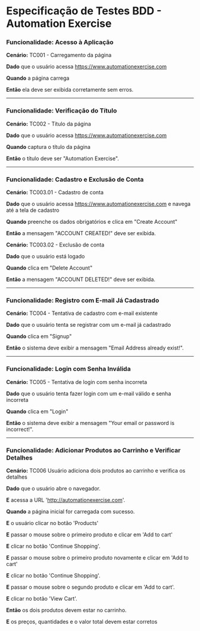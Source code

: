 
# Especificação de Testes BDD - Automation Exercise

### **Funcionalidade:** Acesso à Aplicação
**Cenário:** TC001 - Carregamento da página

**Dado** que o usuário acessa https://www.automationexercise.com

**Quando** a página carrega

**Então** ela deve ser exibida corretamente sem erros.

---

### **Funcionalidade:** Verificação do Título
**Cenário:** TC002 - Título da página

**Dado** que o usuário acessa https://www.automationexercise.com

**Quando** captura o título da página

**Então** o título deve ser "Automation Exercise".

---

### **Funcionalidade:** Cadastro e Exclusão de Conta
**Cenário:** TC003.01 - Cadastro de conta

**Dado** que o usuário acessa https://www.automationexercise.com e navega até a tela de cadastro

**Quando** preenche os dados obrigatórios e clica em "Create Account"

**Então** a mensagem "ACCOUNT CREATED!" deve ser exibida.

**Cenário:** TC003.02 - Exclusão de conta

**Dado** que o usuário está logado

**Quando** clica em "Delete Account"

**Então** a mensagem "ACCOUNT DELETED!" deve ser exibida.

---

### **Funcionalidade:** Registro com E-mail Já Cadastrado
**Cenário:** TC004 - Tentativa de cadastro com e-mail existente

**Dado** que o usuário tenta se registrar com um e-mail já cadastrado

**Quando** clica em "Signup"

**Então** o sistema deve exibir a mensagem "Email Address already exist!".

---

### **Funcionalidade:** Login com Senha Inválida
**Cenário:** TC005 - Tentativa de login com senha incorreta

**Dado** que o usuário tenta fazer login com um e-mail válido e senha incorreta

**Quando** clica em "Login"

**Então** o sistema deve exibir a mensagem "Your email or password is incorrect!".

---

### **Funcionalidade:** Adicionar Produtos ao Carrinho e Verificar Detalhes

**Cenário:** TC006 Usuário adiciona dois produtos ao carrinho e verifica os detalhes
    
**Dado** que o usuário abre o navegador.  

**E** acessa a URL 'http://automationexercise.com'.

**Quando** a página inicial for carregada com sucesso.  

**E** o usuário clicar no botão 'Products'  

**E** passar o mouse sobre o primeiro produto e clicar em 'Add to cart'  

**E** clicar no botão 'Continue Shopping'.  

**E** passar o mouse sobre o primeiro produto novamente e clicar em 'Add to cart'  

**E** clicar no botão 'Continue Shopping'.

**E** passar o mouse sobre o segundo produto e clicar em 'Add to cart'.  

**E** clicar no botão 'View Cart'.  

**Então** os dois produtos devem estar no carrinho.  

**E** os preços, quantidades e o valor total devem estar corretos





